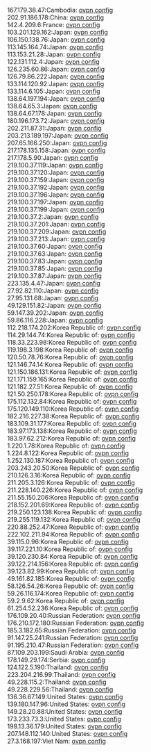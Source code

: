 167.179.38.47:Cambodia: [ovpn config](vpn/167_179_38_47.ovpn)  
202.91.186.178:China: [ovpn config](vpn/202_91_186_178.ovpn)  
142.4.209.6:France: [ovpn config](vpn/142_4_209_6.ovpn)  
103.201.129.162:Japan: [ovpn config](vpn/103_201_129_162.ovpn)  
106.150.138.76:Japan: [ovpn config](vpn/106_150_138_76.ovpn)  
113.145.164.74:Japan: [ovpn config](vpn/113_145_164_74.ovpn)  
113.153.21.28:Japan: [ovpn config](vpn/113_153_21_28.ovpn)  
122.131.112.4:Japan: [ovpn config](vpn/122_131_112_4.ovpn)  
126.235.60.86:Japan: [ovpn config](vpn/126_235_60_86.ovpn)  
126.79.86.222:Japan: [ovpn config](vpn/126_79_86_222.ovpn)  
133.114.120.92:Japan: [ovpn config](vpn/133_114_120_92.ovpn)  
133.114.6.105:Japan: [ovpn config](vpn/133_114_6_105.ovpn)  
138.64.197.194:Japan: [ovpn config](vpn/138_64_197_194.ovpn)  
138.64.65.3:Japan: [ovpn config](vpn/138_64_65_3.ovpn)  
138.64.67.178:Japan: [ovpn config](vpn/138_64_67_178.ovpn)  
180.196.173.72:Japan: [ovpn config](vpn/180_196_173_72.ovpn)  
202.211.87.31:Japan: [ovpn config](vpn/202_211_87_31.ovpn)  
203.213.189.197:Japan: [ovpn config](vpn/203_213_189_197.ovpn)  
207.65.166.250:Japan: [ovpn config](vpn/207_65_166_250.ovpn)  
217.178.135.158:Japan: [ovpn config](vpn/217_178_135_158.ovpn)  
217.178.5.90:Japan: [ovpn config](vpn/217_178_5_90.ovpn)  
219.100.37.119:Japan: [ovpn config](vpn/219_100_37_119.ovpn)  
219.100.37.120:Japan: [ovpn config](vpn/219_100_37_120.ovpn)  
219.100.37.159:Japan: [ovpn config](vpn/219_100_37_159.ovpn)  
219.100.37.192:Japan: [ovpn config](vpn/219_100_37_192.ovpn)  
219.100.37.196:Japan: [ovpn config](vpn/219_100_37_196.ovpn)  
219.100.37.197:Japan: [ovpn config](vpn/219_100_37_197.ovpn)  
219.100.37.199:Japan: [ovpn config](vpn/219_100_37_199.ovpn)  
219.100.37.2:Japan: [ovpn config](vpn/219_100_37_2.ovpn)  
219.100.37.201:Japan: [ovpn config](vpn/219_100_37_201.ovpn)  
219.100.37.209:Japan: [ovpn config](vpn/219_100_37_209.ovpn)  
219.100.37.213:Japan: [ovpn config](vpn/219_100_37_213.ovpn)  
219.100.37.60:Japan: [ovpn config](vpn/219_100_37_60.ovpn)  
219.100.37.63:Japan: [ovpn config](vpn/219_100_37_63.ovpn)  
219.100.37.83:Japan: [ovpn config](vpn/219_100_37_83.ovpn)  
219.100.37.85:Japan: [ovpn config](vpn/219_100_37_85.ovpn)  
219.100.37.87:Japan: [ovpn config](vpn/219_100_37_87.ovpn)  
223.135.4.47:Japan: [ovpn config](vpn/223_135_4_47.ovpn)  
27.92.82.110:Japan: [ovpn config](vpn/27_92_82_110.ovpn)  
27.95.131.68:Japan: [ovpn config](vpn/27_95_131_68.ovpn)  
49.129.151.82:Japan: [ovpn config](vpn/49_129_151_82.ovpn)  
59.147.39.202:Japan: [ovpn config](vpn/59_147_39_202.ovpn)  
59.86.116.228:Japan: [ovpn config](vpn/59_86_116_228.ovpn)  
112.218.174.202:Korea Republic of: [ovpn config](vpn/112_218_174_202.ovpn)  
114.29.144.74:Korea Republic of: [ovpn config](vpn/114_29_144_74.ovpn)  
118.33.223.98:Korea Republic of: [ovpn config](vpn/118_33_223_98.ovpn)  
119.198.3.198:Korea Republic of: [ovpn config](vpn/119_198_3_198.ovpn)  
120.50.78.76:Korea Republic of: [ovpn config](vpn/120_50_78_76.ovpn)  
121.146.74.14:Korea Republic of: [ovpn config](vpn/121_146_74_14.ovpn)  
121.150.186.131:Korea Republic of: [ovpn config](vpn/121_150_186_131.ovpn)  
121.171.159.165:Korea Republic of: [ovpn config](vpn/121_171_159_165.ovpn)  
121.182.27.51:Korea Republic of: [ovpn config](vpn/121_182_27_51.ovpn)  
121.50.250.178:Korea Republic of: [ovpn config](vpn/121_50_250_178.ovpn)  
175.112.132.84:Korea Republic of: [ovpn config](vpn/175_112_132_84.ovpn)  
175.120.149.110:Korea Republic of: [ovpn config](vpn/175_120_149_110.ovpn)  
182.216.227.38:Korea Republic of: [ovpn config](vpn/182_216_227_38.ovpn)  
183.109.31.177:Korea Republic of: [ovpn config](vpn/183_109_31_177.ovpn)  
183.97.173.138:Korea Republic of: [ovpn config](vpn/183_97_173_138.ovpn)  
183.97.62.212:Korea Republic of: [ovpn config](vpn/183_97_62_212.ovpn)  
1.220.1.78:Korea Republic of: [ovpn config](vpn/1_220_1_78.ovpn)  
1.224.8.122:Korea Republic of: [ovpn config](vpn/1_224_8_122.ovpn)  
1.252.130.187:Korea Republic of: [ovpn config](vpn/1_252_130_187.ovpn)  
203.243.20.50:Korea Republic of: [ovpn config](vpn/203_243_20_50.ovpn)  
210.126.3.16:Korea Republic of: [ovpn config](vpn/210_126_3_16.ovpn)  
211.205.3.126:Korea Republic of: [ovpn config](vpn/211_205_3_126.ovpn)  
211.228.140.226:Korea Republic of: [ovpn config](vpn/211_228_140_226.ovpn)  
211.55.150.206:Korea Republic of: [ovpn config](vpn/211_55_150_206.ovpn)  
218.152.201.69:Korea Republic of: [ovpn config](vpn/218_152_201_69.ovpn)  
219.250.123.138:Korea Republic of: [ovpn config](vpn/219_250_123_138.ovpn)  
219.255.119.132:Korea Republic of: [ovpn config](vpn/219_255_119_132.ovpn)  
220.88.252.47:Korea Republic of: [ovpn config](vpn/220_88_252_47.ovpn)  
222.102.211.94:Korea Republic of: [ovpn config](vpn/222_102_211_94.ovpn)  
39.115.0.96:Korea Republic of: [ovpn config](vpn/39_115_0_96.ovpn)  
39.117.221.10:Korea Republic of: [ovpn config](vpn/39_117_221_10.ovpn)  
39.120.230.84:Korea Republic of: [ovpn config](vpn/39_120_230_84.ovpn)  
39.122.214.156:Korea Republic of: [ovpn config](vpn/39_122_214_156.ovpn)  
39.123.82.99:Korea Republic of: [ovpn config](vpn/39_123_82_99.ovpn)  
49.161.82.185:Korea Republic of: [ovpn config](vpn/49_161_82_185.ovpn)  
58.126.54.26:Korea Republic of: [ovpn config](vpn/58_126_54_26.ovpn)  
59.26.116.174:Korea Republic of: [ovpn config](vpn/59_26_116_174.ovpn)  
59.2.9.62:Korea Republic of: [ovpn config](vpn/59_2_9_62.ovpn)  
61.254.52.236:Korea Republic of: [ovpn config](vpn/61_254_52_236.ovpn)  
176.109.20.40:Russian Federation: [ovpn config](vpn/176_109_20_40.ovpn)  
176.210.172.180:Russian Federation: [ovpn config](vpn/176_210_172_180.ovpn)  
185.3.182.65:Russian Federation: [ovpn config](vpn/185_3_182_65.ovpn)  
91.147.25.241:Russian Federation: [ovpn config](vpn/91_147_25_241.ovpn)  
91.195.210.47:Russian Federation: [ovpn config](vpn/91_195_210_47.ovpn)  
87.109.203.199:Saudi Arabia: [ovpn config](vpn/87_109_203_199.ovpn)  
178.149.29.174:Serbia: [ovpn config](vpn/178_149_29_174.ovpn)  
124.122.5.190:Thailand: [ovpn config](vpn/124_122_5_190.ovpn)  
223.204.216.99:Thailand: [ovpn config](vpn/223_204_216_99.ovpn)  
49.228.115.2:Thailand: [ovpn config](vpn/49_228_115_2.ovpn)  
49.228.229.56:Thailand: [ovpn config](vpn/49_228_229_56.ovpn)  
136.36.67.149:United States: [ovpn config](vpn/136_36_67_149.ovpn)  
139.180.147.96:United States: [ovpn config](vpn/139_180_147_96.ovpn)  
149.28.20.88:United States: [ovpn config](vpn/149_28_20_88.ovpn)  
173.233.73.3:United States: [ovpn config](vpn/173_233_73_3.ovpn)  
198.13.36.179:United States: [ovpn config](vpn/198_13_36_179.ovpn)  
207.148.112.140:United States: [ovpn config](vpn/207_148_112_140.ovpn)  
27.3.168.197:Viet Nam: [ovpn config](vpn/27_3_168_197.ovpn)  
